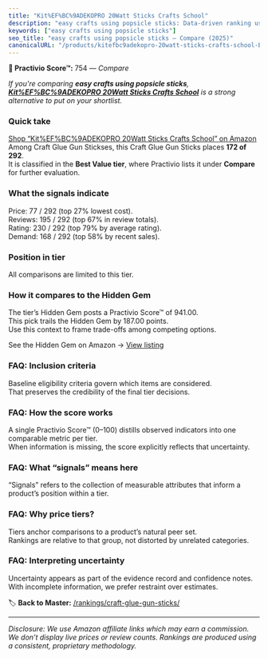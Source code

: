 ```yaml
---
title: "Kit%EF%BC%9ADEKOPRO 20Watt Sticks Crafts School"
description: "easy crafts using popsicle sticks: Data-driven ranking using the Practivio Score™. Positioned by quality, value, demand, findability, momentum."
keywords: ["easy crafts using popsicle sticks"]
seo_title: "easy crafts using popsicle sticks — Compare (2025)"
canonicalURL: "/products/kitefbc9adekopro-20watt-sticks-crafts-school-B0D5HNZK3T/"
---
```


**🛒 Practivio Score™:** 754 — _Compare_


*If you're comparing **easy crafts using popsicle sticks**, **[Kit%EF%BC%9ADEKOPRO 20Watt Sticks Crafts School](https://www.amazon.com/dp/B0D5HNZK3T?tag=practivio-20)** is a strong alternative to put on your shortlist.*
### Quick take
[Shop “Kit%EF%BC%9ADEKOPRO 20Watt Sticks Crafts School” on Amazon](https://www.amazon.com/dp/B0D5HNZK3T?tag=practivio-20)
Among Craft Glue Gun Stickses, this Craft Glue Gun Sticks places **172 of 292**.  
It is classified in the **Best Value tier**, where Practivio lists it under **Compare** for further evaluation.

### What the signals indicate
Price: 77 / 292 (top 27% lowest cost).  
Reviews: 195 / 292 (top 67% in review totals).  
Rating: 230 / 292 (top 79% by average rating).  
Demand: 168 / 292 (top 58% by recent sales).

### Position in tier
All comparisons are limited to this tier.

### How it compares to the Hidden Gem
The tier’s Hidden Gem posts a Practivio Score™ of 941.00.  
This pick trails the Hidden Gem by 187.00 points.  
Use this context to frame trade-offs among competing options.  

See the Hidden Gem on Amazon → [View listing](https://www.amazon.com/dp/B06W2NBCW5?tag=practivio-20)

### FAQ: Inclusion criteria
Baseline eligibility criteria govern which items are considered.  
That preserves the credibility of the final tier decisions.

### FAQ: How the score works
A single Practivio Score™ (0–100) distills observed indicators into one comparable metric per tier.  
When information is missing, the score explicitly reflects that uncertainty.

### FAQ: What “signals” means here
“Signals” refers to the collection of measurable attributes that inform a product’s position within a tier.

### FAQ: Why price tiers?
Tiers anchor comparisons to a product’s natural peer set.  
Rankings are relative to that group, not distorted by unrelated categories.

### FAQ: Interpreting uncertainty
Uncertainty appears as part of the evidence record and confidence notes.  
With incomplete information, we prefer restraint over estimates.

<!-- Missing template for Compare/CompareWithinPriceClass -->


🏷️ **Back to Master:** [/rankings/craft-glue-gun-sticks/](/rankings/craft-glue-gun-sticks/)

---
_Disclosure: We use Amazon affiliate links which may earn a commission. We don’t display live prices or review counts. Rankings are produced using a consistent, proprietary methodology._
